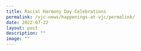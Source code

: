 ```yaml
---
title: Racial Harmony Day Celebrations
permalink: /vjc-news/happenings-at-vjc/permalink/
date: 2022-07-22
layout: post
description: ""
image: ""
---
```


